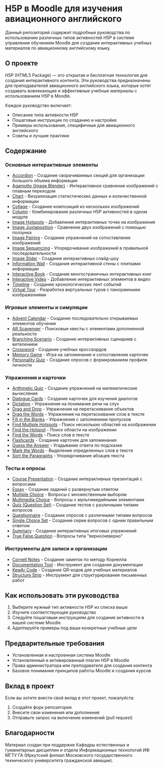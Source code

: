 # H5P в Moodle для изучения авиационного английского

Данный репозиторий содержит подробные руководства по использованию различных типов активностей H5P в системе управления обучением Moodle для создания интерактивных учебных материалов по авиационному английскому языку.

## О проекте

H5P (HTML5 Package) — это открытая и бесплатная технология для создания интерактивного контента. Эти руководства предназначены для преподавателей авиационного английского языка, которые хотят создавать вовлекающие и эффективные учебные материалы с использованием H5P в Moodle.

Каждое руководство включает:
- Описание типа активности H5P
- Пошаговые инструкции по созданию и настройке
- Примеры использования, специфичные для авиационного английского
- Советы и лучшие практики

## Содержание

### Основные интерактивные элементы
- [Accordion](Accordion.md) - Создание сворачиваемых секций для организации большого объема информации
- [Agamotto (Image Blender)](Agamotto.md) - Интерактивное сравнение изображений с плавным переходом
- [Chart](Chart.md) - Визуализация статистических данных и количественной информации
- [Collage](Collage.md) - Создание композиций из нескольких изображений
- [Column](Column.md) - Комбинирование различных H5P активностей в одном модуле
- [Image Hotspots](Image%20Hotspots.md) - Добавление интерактивных точек на изображения
- [Image Juxtaposition](Image%20Juxtaposition) - Сравнение двух изображений с помощью ползунка
- [Image Pairing](Image%20Pairing.md) - Создание упражнений на сопоставление изображений
- [Image Sequencing](Image%20Sequencing.md) - Упорядочивание изображений в правильной последовательности
- [Image Slider](Image%20Slider.md) - Создание интерактивных слайд-шоу
- [Information Wall](Information%20Wall.md) - Создание интерактивной стены с плитками информации
- [Interactive Book](Interactive%20Book.md) - Создание многостраничных интерактивных книг
- [Interactive Video](Interactive%20Video.md) - Добавление интерактивных элементов в видео
- [Timeline](Timeline.md) - Создание хронологических лент событий
- [Virtual Tour](Virtual%20Tour.md) - Разработка виртуальных туров с панорамными изображениями

### Игровые элементы и симуляции
- [Advent Calendar](Advent%20Calendar.md) - Создание последовательно открываемых элементов обучения
- [AR Scavenger](AR%20Scavenger.md) - Поисковые квесты с элементами дополненной реальности
- [Branching Scenario](Branching%20Scenario.md) - Создание интерактивных сценариев с ветвлением
- [Crossword](Crossword.md) - Создание учебных кроссвордов
- [Memory Game](Memory%20Game.md) - Игра на запоминание и сопоставление карточек
- [Personality Quiz](Personality%20Quiz.md) - Создание опросов с формированием профиля личности

### Упражнения и карточки
- [Arithmetic Quiz](Arithmetic%20Quiz.md) - Создание упражнений на математические вычисления
- [Dialogue Cards](Dialogue%20Cards.md) - Создание карточек для изучения диалогов
- [Dictation](Dictation.md) - Упражнения на понимание речи на слух
- [Drag and Drop](Drag%20and%20Drop.md) - Упражнения на перетаскивание объектов
- [Drag the Words](Drag%20the%20Words.md) - Упражнения на перетаскивание слов в тексте
- [Fill in the Blanks](Fill%20in%20the%20Blanks.md) - Упражнения с заполнением пропусков
- [Find Multiple Hotspots](Find%20Multiple%20Hotspots.md) - Поиск нескольких областей на изображении
- [Find the Hotspot](Find%20the%20Hotspot.md) - Поиск области на изображении
- [Find the Words](Find%20the%20Words.md) - Поиск слов в тексте
- [Flashcards](Flashcards.md) - Создание карточек для запоминания
- [Guess the Answer](Guess%20the%20Answer.md) - Угадывание ответа по подсказке
- [Mark the Words](Mark%20the%20Words.md) - Выделение определенных слов в тексте
- [Sort the Paragraphs](Sort%20the%20Paragraphs.md) - Упорядочивание абзацев текста

### Тесты и опросы
- [Course Presentation](Course%20Presentation.md) - Создание интерактивных презентаций с вопросами
- [Essay](Essay.md) - Создание заданий с развернутым ответом
- [Multiple Choice](Multiple%20Choice.md) - Вопросы с множественным выбором
- [Multimedia Choice](Multimedia%20Choice.md) - Вопросы с мультимедийными элементами
- [Quiz (Question Set)](Quiz%20(Question%20Set).md) - Создание тестов с различными типами вопросов
- [Questionnaire](Questionnaire.md) - Создание опросов с различными типами вопросов
- [Single Choice Set](Single%20Choice%20Set.md) - Создание серии вопросов с одним правильным ответом
- [Summary](Summary.md) - Создание интерактивных итоговых упражнений
- [True False Question](True%20False%20Question.md) - Вопросы типа "верно/неверно"

### Инструменты для записи и организации
- [Cornell Notes](Cornell%20Notes.md) - Создание заметок по методу Корнелла
- [Documentation Tool](Documentation%20Tool.md) - Инструмент для создания документации
- [KewAr Code](KewAr%20Code.md) - Создание QR-кодов для учебных материалов
- [Structure Strip](Structure%20Strip.md) - Инструмент для структурирования письменных работ

## Как использовать эти руководства

1. Выберите нужный тип активности H5P из списка выше
2. Изучите соответствующее руководство
3. Следуйте пошаговым инструкциям для создания активности в вашей системе Moodle
4. Адаптируйте примеры под ваши конкретные учебные цели

## Предварительные требования

- Установленная и настроенная система Moodle
- Установленный и активированный плагин H5P в Moodle
- Права администратора или преподавателя для создания контента
- Базовое понимание принципов работы Moodle и создания курсов

## Вклад в проект

Если вы хотите внести свой вклад в этот проект, пожалуйста:
1. Создайте форк репозитория
2. Внесите свои изменения или дополнения
3. Отправьте запрос на включение изменений (pull request)

## Благодарности

Материал создан при поддержке Кафедры естественных и гуманитарных дисциплин и отдела Информационных технологий ИФ МГТУ ГА (Иркутский филиал Московского государственного технического университета гражданской авиации).
